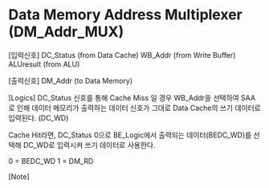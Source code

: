 # Data Memory Address Multiplexer (DM_Addr_MUX)

[입력신호]
DC_Status   (from Data Cache)
WB_Addr     (from Write Buffer)
ALUresult   (from ALU)

[출력신호]
DM_Addr     (to Data Memory)

[Logics]
DC_Status 신호를 통해 Cache Miss 일 경우 WB_Addr을 선택하여 SAA로 인해 데이터 메모리가 출력하는 데이터 신호가 그대로 Data Cache의 쓰기 데이터로 입력된다. (DC_WD) 

Cache Hit라면, DC_Status 0으로 BE_Logic에서 출력되는 데이터(BEDC_WD)를 선택해 DC_WD로 입력시켜 쓰기 데이터로 사용한다.

0 = BEDC_WD
1 = DM_RD


[Note]